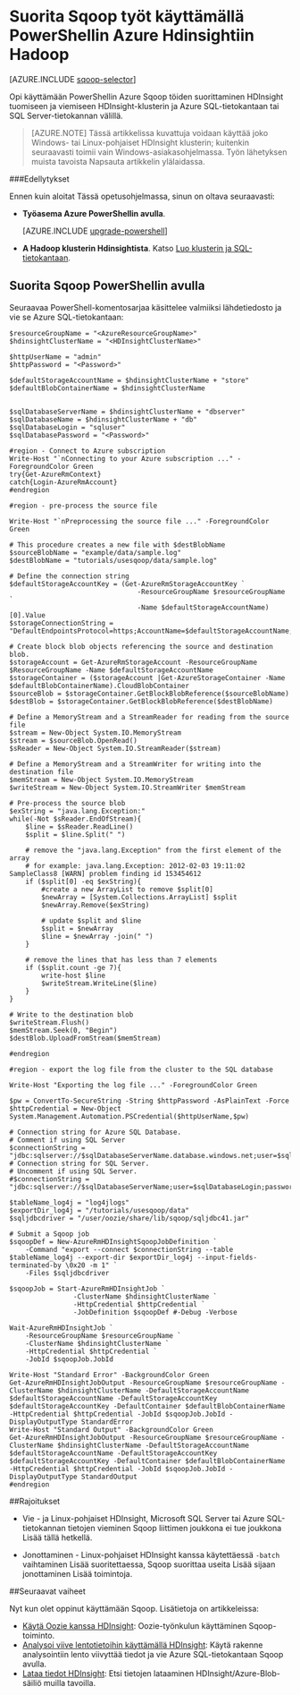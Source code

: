 <properties
    pageTitle="Käytä Hadoop Sqoop HDInsight | Microsoft Azure"
    description="Opi käyttämään PowerShellin Azure työasemassa Sqoop Tuo ja vie Hadoop-klusterin ja Azure SQL-tietokantaan."
    editor="cgronlun"
    manager="jhubbard"
    services="hdinsight"
    documentationCenter=""
    tags="azure-portal"
    authors="mumian"/>

<tags
    ms.service="hdinsight"
    ms.workload="big-data"
    ms.tgt_pltfrm="na"
    ms.devlang="na"
    ms.topic="article"
    ms.date="09/02/2016"
    ms.author="jgao"/>

# <a name="run-sqoop-jobs-using-azure-powershell-for-hadoop-in-hdinsight"></a>Suorita Sqoop työt käyttämällä PowerShellin Azure Hdinsightiin Hadoop

[AZURE.INCLUDE [sqoop-selector](../../includes/hdinsight-selector-use-sqoop.md)]

Opi käyttämään PowerShellin Azure Sqoop töiden suorittaminen HDInsight tuomiseen ja viemiseen HDInsight-klusterin ja Azure SQL-tietokantaan tai SQL Server-tietokannan välillä.

> [AZURE.NOTE] Tässä artikkelissa kuvattuja voidaan käyttää joko Windows- tai Linux-pohjaiset HDInsight klusterin; kuitenkin seuraavasti toimii vain Windows-asiakasohjelmassa. Työn lähetyksen muista tavoista Napsauta artikkelin ylälaidassa.


###<a name="prerequisites"></a>Edellytykset

Ennen kuin aloitat Tässä opetusohjelmassa, sinun on oltava seuraavasti:

- **Työasema Azure PowerShellin avulla**.

    [AZURE.INCLUDE [upgrade-powershell](../../includes/hdinsight-use-latest-powershell.md)]

- **A Hadoop klusterin Hdinsightista**. Katso [Luo klusterin ja SQL-tietokantaan](hdinsight-use-sqoop.md#create-cluster-and-sql-database).

    
## <a name="run-sqoop-using-powershell"></a>Suorita Sqoop PowerShellin avulla

Seuraavaa PowerShell-komentosarjaa käsittelee valmiiksi lähdetiedosto ja vie se Azure SQL-tietokantaan:

    $resourceGroupName = "<AzureResourceGroupName>"
    $hdinsightClusterName = "<HDInsightClusterName>"

    $httpUserName = "admin"
    $httpPassword = "<Password>"

    $defaultStorageAccountName = $hdinsightClusterName + "store"
    $defaultBlobContainerName = $hdinsightClusterName


    $sqlDatabaseServerName = $hdinsightClusterName + "dbserver"
    $sqlDatabaseName = $hdinsightClusterName + "db"
    $sqlDatabaseLogin = "sqluser"
    $sqlDatabasePassword = "<Password>"

    #region - Connect to Azure subscription
    Write-Host "`nConnecting to your Azure subscription ..." -ForegroundColor Green
    try{Get-AzureRmContext}
    catch{Login-AzureRmAccount}
    #endregion
        
    #region - pre-process the source file
        
    Write-Host "`nPreprocessing the source file ..." -ForegroundColor Green
        
    # This procedure creates a new file with $destBlobName
    $sourceBlobName = "example/data/sample.log"
    $destBlobName = "tutorials/usesqoop/data/sample.log"
        
    # Define the connection string
    $defaultStorageAccountKey = (Get-AzureRmStorageAccountKey `
                                    -ResourceGroupName $resourceGroupName `
                                    -Name $defaultStorageAccountName)[0].Value
    $storageConnectionString = "DefaultEndpointsProtocol=https;AccountName=$defaultStorageAccountName;AccountKey=$defaultStorageAccountKey"
        
    # Create block blob objects referencing the source and destination blob.
    $storageAccount = Get-AzureRmStorageAccount -ResourceGroupName $ResourceGroupName -Name $defaultStorageAccountName
    $storageContainer = ($storageAccount |Get-AzureStorageContainer -Name $defaultBlobContainerName).CloudBlobContainer
    $sourceBlob = $storageContainer.GetBlockBlobReference($sourceBlobName)
    $destBlob = $storageContainer.GetBlockBlobReference($destBlobName)
        
    # Define a MemoryStream and a StreamReader for reading from the source file
    $stream = New-Object System.IO.MemoryStream
    $stream = $sourceBlob.OpenRead()
    $sReader = New-Object System.IO.StreamReader($stream)
        
    # Define a MemoryStream and a StreamWriter for writing into the destination file
    $memStream = New-Object System.IO.MemoryStream
    $writeStream = New-Object System.IO.StreamWriter $memStream
        
    # Pre-process the source blob
    $exString = "java.lang.Exception:"
    while(-Not $sReader.EndOfStream){
        $line = $sReader.ReadLine()
        $split = $line.Split(" ")
        
        # remove the "java.lang.Exception" from the first element of the array
        # for example: java.lang.Exception: 2012-02-03 19:11:02 SampleClass8 [WARN] problem finding id 153454612
        if ($split[0] -eq $exString){
            #create a new ArrayList to remove $split[0]
            $newArray = [System.Collections.ArrayList] $split
            $newArray.Remove($exString)
        
            # update $split and $line
            $split = $newArray
            $line = $newArray -join(" ")
        }
        
        # remove the lines that has less than 7 elements
        if ($split.count -ge 7){
            write-host $line
            $writeStream.WriteLine($line)
        }
    }
        
    # Write to the destination blob
    $writeStream.Flush()
    $memStream.Seek(0, "Begin")
    $destBlob.UploadFromStream($memStream)
        
    #endregion
        
    #region - export the log file from the cluster to the SQL database
        
    Write-Host "Exporting the log file ..." -ForegroundColor Green

    $pw = ConvertTo-SecureString -String $httpPassword -AsPlainText -Force
    $httpCredential = New-Object System.Management.Automation.PSCredential($httpUserName,$pw)
        
    # Connection string for Azure SQL Database.
    # Comment if using SQL Server
    $connectionString = "jdbc:sqlserver://$sqlDatabaseServerName.database.windows.net;user=$sqlDatabaseLogin@$sqlDatabaseServerName;password=$sqlDatabasePassword;database=$sqlDatabaseName"
    # Connection string for SQL Server.
    # Uncomment if using SQL Server.
    #$connectionString = "jdbc:sqlserver://$sqlDatabaseServerName;user=$sqlDatabaseLogin;password=$sqlDatabasePassword;database=$sqlDatabaseName"
        
    $tableName_log4j = "log4jlogs"
    $exportDir_log4j = "/tutorials/usesqoop/data"
    $sqljdbcdriver = "/user/oozie/share/lib/sqoop/sqljdbc41.jar"
        
    # Submit a Sqoop job
    $sqoopDef = New-AzureRmHDInsightSqoopJobDefinition `
        -Command "export --connect $connectionString --table $tableName_log4j --export-dir $exportDir_log4j --input-fields-terminated-by \0x20 -m 1" `
        -Files $sqljdbcdriver

    $sqoopJob = Start-AzureRmHDInsightJob `
                    -ClusterName $hdinsightClusterName `
                    -HttpCredential $httpCredential `
                    -JobDefinition $sqoopDef #-Debug -Verbose

    Wait-AzureRmHDInsightJob `
        -ResourceGroupName $resourceGroupName `
        -ClusterName $hdinsightClusterName `
        -HttpCredential $httpCredential `
        -JobId $sqoopJob.JobId
        
    Write-Host "Standard Error" -BackgroundColor Green
    Get-AzureRmHDInsightJobOutput -ResourceGroupName $resourceGroupName -ClusterName $hdinsightClusterName -DefaultStorageAccountName $defaultStorageAccountName -DefaultStorageAccountKey $defaultStorageAccountKey -DefaultContainer $defaultBlobContainerName -HttpCredential $httpCredential -JobId $sqoopJob.JobId -DisplayOutputType StandardError
    Write-Host "Standard Output" -BackgroundColor Green
    Get-AzureRmHDInsightJobOutput -ResourceGroupName $resourceGroupName -ClusterName $hdinsightClusterName -DefaultStorageAccountName $defaultStorageAccountName -DefaultStorageAccountKey $defaultStorageAccountKey -DefaultContainer $defaultBlobContainerName -HttpCredential $httpCredential -JobId $sqoopJob.JobId -DisplayOutputType StandardOutput
    #endregion

##<a name="limitations"></a>Rajoitukset

* Vie - ja Linux-pohjaiset HDInsight, Microsoft SQL Server tai Azure SQL-tietokannan tietojen vieminen Sqoop liittimen joukkona ei tue joukkona Lisää tällä hetkellä.

* Jonottaminen - Linux-pohjaiset HDInsight kanssa käytettäessä `-batch` vaihtaminen Lisää suoritettaessa, Sqoop suorittaa useita Lisää sijaan jonottaminen Lisää toimintoja.

##<a name="next-steps"></a>Seuraavat vaiheet

Nyt kun olet oppinut käyttämään Sqoop. Lisätietoja on artikkeleissa:

- [Käytä Oozie kanssa HDInsight](hdinsight-use-oozie.md): Oozie-työnkulun käyttäminen Sqoop-toiminto.
- [Analysoi viive lentotietoihin käyttämällä HDInsight](hdinsight-analyze-flight-delay-data.md): Käytä rakenne analysointiin lento viivyttää tiedot ja vie Azure SQL-tietokantaan Sqoop avulla.
- [Lataa tiedot HDInsight](hdinsight-upload-data.md): Etsi tietojen lataaminen HDInsight/Azure-Blob-säiliö muilla tavoilla.


[sqoop-user-guide-1.4.4]: https://sqoop.apache.org/docs/1.4.4/SqoopUserGuide.html
